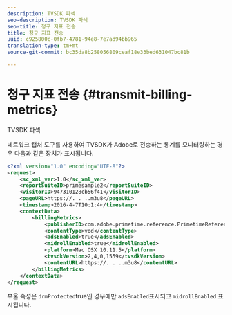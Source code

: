 ```yaml
---
description: TVSDK 파섹
seo-description: TVSDK 파섹
seo-title: 청구 지표 전송
title: 청구 지표 전송
uuid: c925800c-0fb7-4781-94e8-7e7ad94bb965
translation-type: tm+mt
source-git-commit: bc35da8b258056809ceaf18e33bed631047bc81b

---
```



# 청구 지표 전송 {#transmit-billing-metrics}

TVSDK 파섹

<!--<a id="example_13ABDB1CC0B549968A534765378DA3A0"></a>-->

네트워크 캡처 도구를 사용하여 TVSDK가 Adobe로 전송하는 통계를 모니터링하는 경우 다음과 같은 장치가 표시됩니다.

```xml
<?xml version="1.0" encoding="UTF-8"?>
<request>
    <sc_xml_ver>1.0</sc_xml_ver>
    <reportSuiteID>primesample2</reportSuiteID>
    <visitorID>947310128cb56f41</visitorID>
    <pageURL>https://. . ..m3u8</pageURL>
    <timestamp>2016-4-7T10:1:4</timestamp>
    <contextData>
        <billingMetrics>
            <publisherID>com.adobe.primetime.reference.PrimetimeReference</publisherID>
            <contentType>vod</contentType>
            <adsEnabled>true</adsEnabled>
            <midrollEnabled>true</midrollEnabled>
            <platform>Mac OSX 10.11.5</platform>
            <tvsdkVersion>2,4,0,1559</tvsdkVersion>
            <contentURL>https://. . ..m3u8</contentURL>
        </billingMetrics>
    </contextData>
</request>
```

부울 속성은 `drmProtected`true인 경우에만 `adsEnabled`표시되고 `midrollEnabled` 표시됩니다.